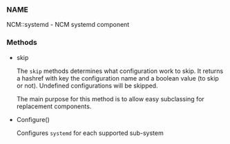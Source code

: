 
### NAME

NCM::systemd - NCM systemd component

### Methods

- skip

    The `skip` methods determines what configuration work to skip.
    It returns a hashref with key the configuration name and a boolean
    value (to skip or not). Undefined configurations will be skipped.

    The main purpose for this method is to allow easy subclassing for
    replacement components.

- Configure()

    Configures `systemd` for each supported sub-system
